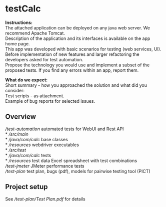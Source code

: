 # testCalc

**Instructions:**  
The attached application can be deployed on any java web server. We recommend Apache Tomcat.   
Description of the application and its interfaces is available on the app home page.  
This app was developed with basic scenarios for testing (web services, UI).  
Before implementation of new features and larger refactoring the developers asked for test automation.  
Propose the technology you would use and implement a subset of the proposed tests. 
If you find any errors within an app, report them.  

**What do we expect:**  
Short summary - how you approached the solution and what did you consider:  
Test scripts - as attachment.  
Example of bug reports for selected issues.  
  
  
## Overview
*/test-automation*    automated tests for WebUI and Rest API  
    * */src/main*  
        * */java/com/calc*   base classes  
        * */resources*        webdriver executables  
    * */src/test*  
        * */java/com/calc*   tests  
        * */resources*        test data Excel spreadsheet with test combinations  
*/test-jmeter*        JMeter performance tests   
*/test-plan*          test plan, bugs (pdf), models for pairwise testing tool (PICT)  
  
## Project setup  
See */test-plan/Test Plan.pdf* for details  